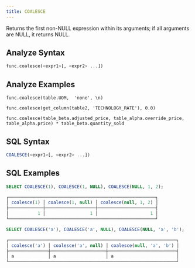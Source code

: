 ```yaml
---
title: COALESCE
---
```


Returns the first non-NULL expression within its arguments; if all arguments are NULL, it returns NULL.

## Analyze Syntax
```python
func.coalesce(<expr1>[, <expr2> ...])
```

## Analyze Examples
```
func.coalesce(table.UOM,  'none', \n)

func.coalesce(get_column(table2, 'TECHNOLOGY_RATE'), 0.0)

func.coalesce(table_beta.adjusted_price, table_alpha.override_price, table_alpha.price) * table_beta.quantity_sold
```

## SQL Syntax

```sql
COALESCE(<expr1>[, <expr2> ...])
```

## SQL Examples

```sql
SELECT COALESCE(1), COALESCE(1, NULL), COALESCE(NULL, 1, 2);

┌────────────────────────────────────────────────────────┐
│ coalesce(1) │ coalesce(1, null) │ coalesce(null, 1, 2) │
├─────────────┼───────────────────┼──────────────────────┤
│           1 │                 1 │                    1 │
└────────────────────────────────────────────────────────┘

SELECT COALESCE('a'), COALESCE('a', NULL), COALESCE(NULL, 'a', 'b');

┌────────────────────────────────────────────────────────────────┐
│ coalesce('a') │ coalesce('a', null) │ coalesce(null, 'a', 'b') │
├───────────────┼─────────────────────┼──────────────────────────┤
│ a             │ a                   │ a                        │
└────────────────────────────────────────────────────────────────┘
```